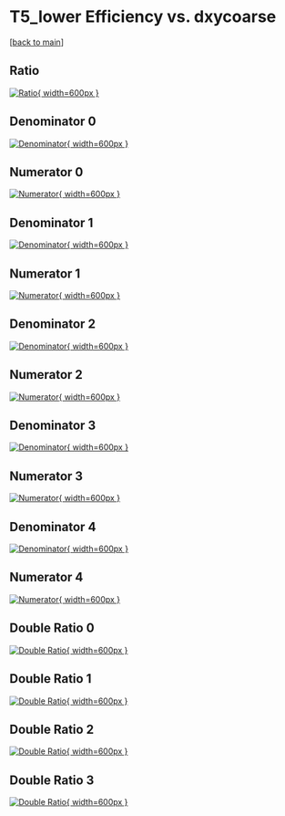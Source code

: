 # T5_lower Efficiency vs. dxycoarse

[[back to main](./)]



## Ratio

[![Ratio](../mtv/var/T5_lower_loweta_13_1_eff_dxycoarse.png){ width=600px }](../mtv/var/T5_lower_loweta_13_1_eff_dxycoarse.pdf)

## Denominator 0

[![Denominator](../mtv/den/T5_lower_loweta_13_1_eff_dxycoarse_den0.png){ width=600px }](../mtv/den/T5_lower_loweta_13_1_eff_dxycoarse_den0.pdf)

## Numerator 0

[![Numerator](../mtv/num/T5_lower_loweta_13_1_eff_dxycoarse_num0.png){ width=600px }](../mtv/num/T5_lower_loweta_13_1_eff_dxycoarse_num0.pdf)

## Denominator 1

[![Denominator](../mtv/den/T5_lower_loweta_13_1_eff_dxycoarse_den1.png){ width=600px }](../mtv/den/T5_lower_loweta_13_1_eff_dxycoarse_den1.pdf)

## Numerator 1

[![Numerator](../mtv/num/T5_lower_loweta_13_1_eff_dxycoarse_num1.png){ width=600px }](../mtv/num/T5_lower_loweta_13_1_eff_dxycoarse_num1.pdf)

## Denominator 2

[![Denominator](../mtv/den/T5_lower_loweta_13_1_eff_dxycoarse_den2.png){ width=600px }](../mtv/den/T5_lower_loweta_13_1_eff_dxycoarse_den2.pdf)

## Numerator 2

[![Numerator](../mtv/num/T5_lower_loweta_13_1_eff_dxycoarse_num2.png){ width=600px }](../mtv/num/T5_lower_loweta_13_1_eff_dxycoarse_num2.pdf)

## Denominator 3

[![Denominator](../mtv/den/T5_lower_loweta_13_1_eff_dxycoarse_den3.png){ width=600px }](../mtv/den/T5_lower_loweta_13_1_eff_dxycoarse_den3.pdf)

## Numerator 3

[![Numerator](../mtv/num/T5_lower_loweta_13_1_eff_dxycoarse_num3.png){ width=600px }](../mtv/num/T5_lower_loweta_13_1_eff_dxycoarse_num3.pdf)

## Denominator 4

[![Denominator](../mtv/den/T5_lower_loweta_13_1_eff_dxycoarse_den4.png){ width=600px }](../mtv/den/T5_lower_loweta_13_1_eff_dxycoarse_den4.pdf)

## Numerator 4

[![Numerator](../mtv/num/T5_lower_loweta_13_1_eff_dxycoarse_num4.png){ width=600px }](../mtv/num/T5_lower_loweta_13_1_eff_dxycoarse_num4.pdf)

## Double Ratio 0

[![Double Ratio](../mtv/ratio/T5_lower_loweta_13_1_eff_dxycoarse_ratio0.png){ width=600px }](../mtv/ratio/T5_lower_loweta_13_1_eff_dxycoarse_ratio0.pdf)

## Double Ratio 1

[![Double Ratio](../mtv/ratio/T5_lower_loweta_13_1_eff_dxycoarse_ratio1.png){ width=600px }](../mtv/ratio/T5_lower_loweta_13_1_eff_dxycoarse_ratio1.pdf)

## Double Ratio 2

[![Double Ratio](../mtv/ratio/T5_lower_loweta_13_1_eff_dxycoarse_ratio2.png){ width=600px }](../mtv/ratio/T5_lower_loweta_13_1_eff_dxycoarse_ratio2.pdf)

## Double Ratio 3

[![Double Ratio](../mtv/ratio/T5_lower_loweta_13_1_eff_dxycoarse_ratio3.png){ width=600px }](../mtv/ratio/T5_lower_loweta_13_1_eff_dxycoarse_ratio3.pdf)

